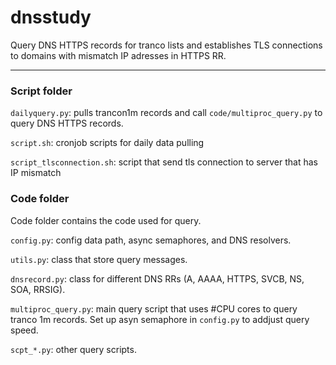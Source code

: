 # dnsstudy

Query DNS HTTPS records for tranco lists and establishes TLS connections to domains with mismatch IP adresses in HTTPS RR.

----
### Script folder
`dailyquery.py`: pulls trancon1m records and call `code/multiproc_query.py` to query DNS HTTPS records.

`script.sh`: cronjob scripts for daily data pulling

`script_tlsconnection.sh`: script that send tls connection to server that has IP mismatch

### Code folder
Code folder contains the code used for query.

`config.py`: config data path, async semaphores, and DNS resolvers.

`utils.py`: class that store query messages.

`dnsrecord.py`: class for different DNS RRs (A, AAAA, HTTPS, SVCB, NS, SOA, RRSIG).

`multiproc_query.py`: main query script that uses #CPU cores to query tranco 1m records. Set up asyn semaphore in `config.py` to addjust query speed.

`scpt_*.py`: other query scripts. 

